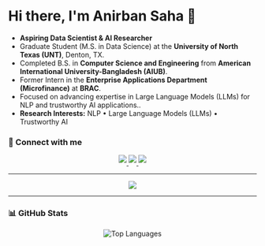 # Hi there, I'm Anirban Saha 👋
- **Aspiring Data Scientist & AI Researcher**
- Graduate Student (M.S. in Data Science) at the **University of North Texas (UNT)**, Denton, TX.
- Completed B.S. in **Computer Science and Engineering** from **American International University-Bangladesh (AIUB)**.
- Former Intern in the **Enterprise Applications Department (Microfinance)** at **BRAC**.
- Focused on advancing expertise in Large Language Models (LLMs) for NLP and trustworthy AI applications..
- **Research Interests:** NLP • Large Language Models (LLMs) • Trustworthy AI 

### 🔗 Connect with me
<div align="center">
<a href="https://www.linkedin.com/in/anirban-saha-anik/" target="_blank">
<img src="https://img.shields.io/badge/LinkedIn-%231E77B5.svg?&style=for-the-badge&logo=linkedin&logoColor=white" style="margin-bottom: 5px;" />
</a>
<a href="mailto:anirbansaha002@gmail.com" target="_blank">
<img src="https://img.shields.io/badge/Gmail-D14836?&style=for-the-badge&logo=gmail&logoColor=white" style="margin-bottom: 5px;" />
</a>
<a href="https://anirbansahaanik.github.io/" target="_blank">
<img src="https://img.shields.io/badge/Portfolio-47A248?&style=for-the-badge&logo=google-chrome&logoColor=white" style="margin-bottom: 5px;" />
</a>
</div>  

---

<div align="center">
<img src="https://komarev.com/ghpvc/?username=AnirbanSahaAnik&style=flat-square" />
</div>  

---

### 📊 GitHub Stats
<p align="center">
<img src="https://github-readme-stats.vercel.app/api/top-langs/?username=AnirbanSahaAnik&layout=compact&theme=radical" alt="Top Languages" />
</p>

